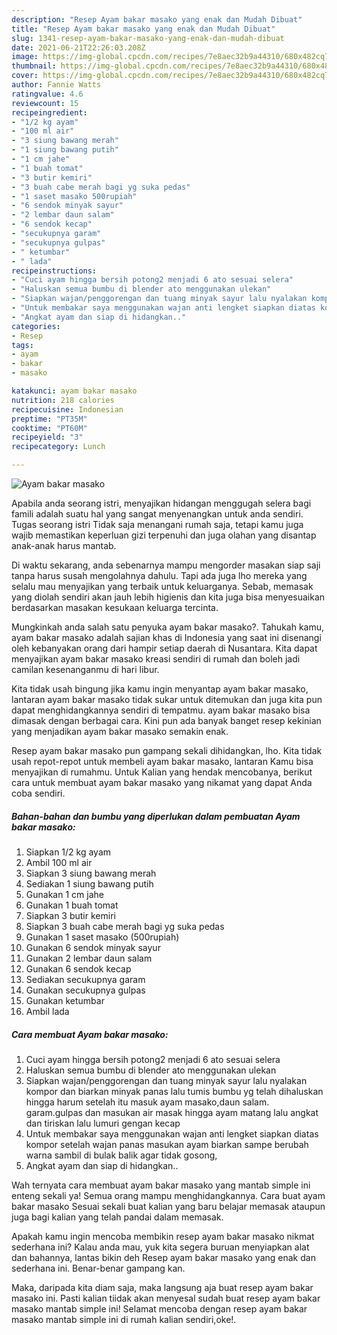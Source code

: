 ```yaml
---
description: "Resep Ayam bakar masako yang enak dan Mudah Dibuat"
title: "Resep Ayam bakar masako yang enak dan Mudah Dibuat"
slug: 1341-resep-ayam-bakar-masako-yang-enak-dan-mudah-dibuat
date: 2021-06-21T22:26:03.208Z
image: https://img-global.cpcdn.com/recipes/7e8aec32b9a44310/680x482cq70/ayam-bakar-masako-foto-resep-utama.jpg
thumbnail: https://img-global.cpcdn.com/recipes/7e8aec32b9a44310/680x482cq70/ayam-bakar-masako-foto-resep-utama.jpg
cover: https://img-global.cpcdn.com/recipes/7e8aec32b9a44310/680x482cq70/ayam-bakar-masako-foto-resep-utama.jpg
author: Fannie Watts
ratingvalue: 4.6
reviewcount: 15
recipeingredient:
- "1/2 kg ayam"
- "100 ml air"
- "3 siung bawang merah"
- "1 siung bawang putih"
- "1 cm jahe"
- "1 buah tomat"
- "3 butir kemiri"
- "3 buah cabe merah bagi yg suka pedas"
- "1 saset masako 500rupiah"
- "6 sendok minyak sayur"
- "2 lembar daun salam"
- "6 sendok kecap"
- "secukupnya garam"
- "secukupnya gulpas"
- " ketumbar"
- " lada"
recipeinstructions:
- "Cuci ayam hingga bersih potong2 menjadi 6 ato sesuai selera"
- "Haluskan semua bumbu di blender ato menggunakan ulekan"
- "Siapkan wajan/penggorengan dan tuang minyak sayur lalu nyalakan kompor dan biarkan minyak panas lalu tumis bumbu yg telah dihaluskan hingga harum setelah itu masuk ayam masako,daun salam. garam.gulpas dan masukan air masak hingga ayam matang lalu angkat dan tiriskan lalu lumuri gengan kecap"
- "Untuk membakar saya menggunakan wajan anti lengket siapkan diatas kompor setelah wajan panas masukan ayam biarkan sampe berubah warna sambil di bulak balik agar tidak gosong,"
- "Angkat ayam dan siap di hidangkan.."
categories:
- Resep
tags:
- ayam
- bakar
- masako

katakunci: ayam bakar masako 
nutrition: 218 calories
recipecuisine: Indonesian
preptime: "PT35M"
cooktime: "PT60M"
recipeyield: "3"
recipecategory: Lunch

---
```



![Ayam bakar masako](https://img-global.cpcdn.com/recipes/7e8aec32b9a44310/680x482cq70/ayam-bakar-masako-foto-resep-utama.jpg)

Apabila anda seorang istri, menyajikan hidangan menggugah selera bagi famili adalah suatu hal yang sangat menyenangkan untuk anda sendiri. Tugas seorang istri Tidak saja menangani rumah saja, tetapi kamu juga wajib memastikan keperluan gizi terpenuhi dan juga olahan yang disantap anak-anak harus mantab.

Di waktu  sekarang, anda sebenarnya mampu mengorder masakan siap saji tanpa harus susah mengolahnya dahulu. Tapi ada juga lho mereka yang selalu mau menyajikan yang terbaik untuk keluarganya. Sebab, memasak yang diolah sendiri akan jauh lebih higienis dan kita juga bisa menyesuaikan berdasarkan masakan kesukaan keluarga tercinta. 



Mungkinkah anda salah satu penyuka ayam bakar masako?. Tahukah kamu, ayam bakar masako adalah sajian khas di Indonesia yang saat ini disenangi oleh kebanyakan orang dari hampir setiap daerah di Nusantara. Kita dapat menyajikan ayam bakar masako kreasi sendiri di rumah dan boleh jadi camilan kesenanganmu di hari libur.

Kita tidak usah bingung jika kamu ingin menyantap ayam bakar masako, lantaran ayam bakar masako tidak sukar untuk ditemukan dan juga kita pun dapat menghidangkannya sendiri di tempatmu. ayam bakar masako bisa dimasak dengan berbagai cara. Kini pun ada banyak banget resep kekinian yang menjadikan ayam bakar masako semakin enak.

Resep ayam bakar masako pun gampang sekali dihidangkan, lho. Kita tidak usah repot-repot untuk membeli ayam bakar masako, lantaran Kamu bisa menyajikan di rumahmu. Untuk Kalian yang hendak mencobanya, berikut cara untuk membuat ayam bakar masako yang nikamat yang dapat Anda coba sendiri.

<!--inarticleads1-->

##### Bahan-bahan dan bumbu yang diperlukan dalam pembuatan Ayam bakar masako:

1. Siapkan 1/2 kg ayam
1. Ambil 100 ml air
1. Siapkan 3 siung bawang merah
1. Sediakan 1 siung bawang putih
1. Gunakan 1 cm jahe
1. Gunakan 1 buah tomat
1. Siapkan 3 butir kemiri
1. Siapkan 3 buah cabe merah bagi yg suka pedas
1. Gunakan 1 saset masako (500rupiah)
1. Gunakan 6 sendok minyak sayur
1. Gunakan 2 lembar daun salam
1. Gunakan 6 sendok kecap
1. Sediakan secukupnya garam
1. Gunakan secukupnya gulpas
1. Gunakan  ketumbar
1. Ambil  lada




<!--inarticleads2-->

##### Cara membuat Ayam bakar masako:

1. Cuci ayam hingga bersih potong2 menjadi 6 ato sesuai selera
1. Haluskan semua bumbu di blender ato menggunakan ulekan
1. Siapkan wajan/penggorengan dan tuang minyak sayur lalu nyalakan kompor dan biarkan minyak panas lalu tumis bumbu yg telah dihaluskan hingga harum setelah itu masuk ayam masako,daun salam. garam.gulpas dan masukan air masak hingga ayam matang lalu angkat dan tiriskan lalu lumuri gengan kecap
1. Untuk membakar saya menggunakan wajan anti lengket siapkan diatas kompor setelah wajan panas masukan ayam biarkan sampe berubah warna sambil di bulak balik agar tidak gosong,
1. Angkat ayam dan siap di hidangkan..




Wah ternyata cara membuat ayam bakar masako yang mantab simple ini enteng sekali ya! Semua orang mampu menghidangkannya. Cara buat ayam bakar masako Sesuai sekali buat kalian yang baru belajar memasak ataupun juga bagi kalian yang telah pandai dalam memasak.

Apakah kamu ingin mencoba membikin resep ayam bakar masako nikmat sederhana ini? Kalau anda mau, yuk kita segera buruan menyiapkan alat dan bahannya, lantas bikin deh Resep ayam bakar masako yang enak dan sederhana ini. Benar-benar gampang kan. 

Maka, daripada kita diam saja, maka langsung aja buat resep ayam bakar masako ini. Pasti kalian tiidak akan menyesal sudah buat resep ayam bakar masako mantab simple ini! Selamat mencoba dengan resep ayam bakar masako mantab simple ini di rumah kalian sendiri,oke!.

